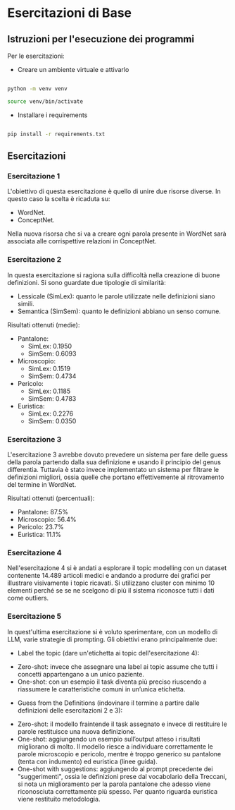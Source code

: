 # Esercitazioni di Base

## Istruzioni per l'esecuzione dei programmi 

Per le esercitazioni:

- Creare un ambiente virtuale e attivarlo

```bash

python -m venv venv

source venv/bin/activate

```

- Installare i requirements

```bash

pip install -r requirements.txt

```

## Esercitazioni 

### Esercitazione 1 

L'obiettivo di questa esercitazione è quello di unire due risorse diverse. In questo caso la scelta è ricaduta su: 

- WordNet. 
- ConceptNet.

Nella nuova risorsa che si va a creare ogni parola presente in WordNet sarà associata alle corrispettive relazioni in ConceptNet.

### Esercitazione 2 

In questa esercitazione si ragiona sulla difficoltà nella creazione di buone definizioni. Si sono guardate due tipologie di similarità:

- Lessicale (SimLex): quanto le parole utilizzate nelle definizioni siano simili. 
- Semantica (SimSem): quanto le definizioni abbiano un senso comune.

Risultati ottenuti (medie):

- Pantalone:
    + SimLex: 0.1950
    + SimSem: 0.6093
- Microscopio:
    + SimLex: 0.1519
    + SimSem: 0.4734
- Pericolo:
    + SimLex: 0.1185
    + SimSem: 0.4783
- Euristica:
    + SimLex: 0.2276
    + SimSem: 0.0350

### Esercitazione 3

L'esercitazione 3 avrebbe dovuto prevedere un sistema per fare delle guess della parola partendo dalla sua definizione e usando il principio del genus differentia. Tuttavia è stato invece implementato un sistema per filtrare le definizioni migliori, ossia quelle che portano effettivemente al ritrovamento del termine in WordNet.

Risultati ottenuti (percentuali):

- Pantalone: 87.5%
- Microscopio: 56.4%
- Pericolo: 23.7%
- Euristica: 11.1%

### Esercitazione 4 

Nell'esercitazione 4 si è andati a esplorare il topic modelling con un dataset contenente 14.489 articoli medici e andando a produrre dei grafici per illustrare visivamente i topic ricavati. Si utilizzano cluster con minimo 10 elementi perché se se ne scelgono di più il sistema riconosce tutti i dati come outliers.

### Esercitazione 5

In quest'ultima esercitazione si è voluto sperimentare, con un modello di LLM, varie strategie di prompting. Gli obiettivi erano principalmente due: 

- Label the topic (dare un'etichetta ai topic dell'esercitazione 4): 
+ Zero-shot: invece che assegnare una label ai topic assume che tutti i concetti appartengano a un unico paziente. 
+ One-shot: con un esempio il task diventa più preciso riuscendo a riassumere le caratteristiche comuni in un’unica etichetta. 

- Guess from the Definitions (indovinare il termine a partire dalle definizioni delle esercitazioni 2 e 3):
+ Zero-shot: il modello fraintende il task assegnato e invece di restituire le parole restituisce una nuova definizione.
+ One-shot: aggiungendo un esempio sull’output atteso i risultati migliorano di molto. Il modello riesce a individuare correttamente le parole microscopio e pericolo, mentre è troppo generico su pantalone (tenta con indumento) ed euristica (linee guida).
+ One-shot with suggestions: aggiungendo al prompt precedente dei "suggerimenti", ossia le definizioni prese dal vocabolario della Treccani, si nota un miglioramento per la parola pantalone che adesso viene riconosciuta correttamente più spesso. Per quanto riguarda euristica viene restituito metodologia.

